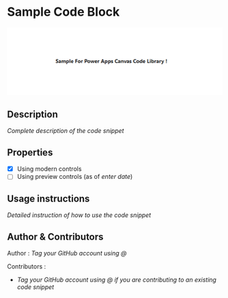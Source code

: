 # Sample Code Block
![SampleCodeSnippet](/yaml-snippets/zz-sample-code-snippet/assets/sample-code-snippet.png)
## Description
*Complete description of the code snippet*
## Properties
- [x] Using modern controls
- [ ] Using preview controls (as of *enter date*)
## Usage instructions
*Detailed instruction of how to use the code snippet*
## Author & Contributors
Author : *Tag your GitHub account using @*

Contributors :
- *Tag your GitHub account using @ if you are contributing to an existing code snippet*



